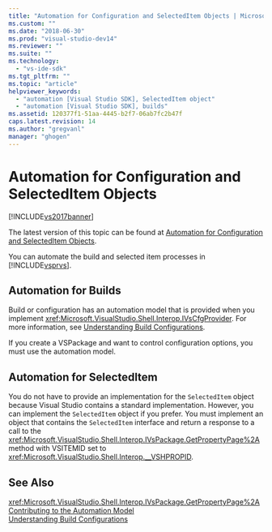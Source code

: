 ```yaml
---
title: "Automation for Configuration and SelectedItem Objects | Microsoft Docs"
ms.custom: ""
ms.date: "2018-06-30"
ms.prod: "visual-studio-dev14"
ms.reviewer: ""
ms.suite: ""
ms.technology: 
  - "vs-ide-sdk"
ms.tgt_pltfrm: ""
ms.topic: "article"
helpviewer_keywords: 
  - "automation [Visual Studio SDK], SelectedItem object"
  - "automation [Visual Studio SDK], builds"
ms.assetid: 120377f1-51aa-4445-b2f7-06ab7fc2b47f
caps.latest.revision: 14
ms.author: "gregvanl"
manager: "ghogen"
---
```

# Automation for Configuration and SelectedItem Objects
[!INCLUDE[vs2017banner](../../includes/vs2017banner.md)]

The latest version of this topic can be found at [Automation for Configuration and SelectedItem Objects](https://docs.microsoft.com/visualstudio/extensibility/internals/automation-for-configuration-and-selecteditem-objects).  
  
You can automate the build and selected item processes in [!INCLUDE[vsprvs](../../includes/vsprvs-md.md)].  
  
## Automation for Builds  
 Build or configuration has an automation model that is provided when you implement <xref:Microsoft.VisualStudio.Shell.Interop.IVsCfgProvider>. For more information, see [Understanding Build Configurations](../../ide/understanding-build-configurations.md).  
  
 If you create a VSPackage and want to control configuration options, you must use the automation model.  
  
## Automation for SelectedItem  
 You do not have to provide an implementation for the `SelectedItem` object because Visual Studio contains a standard implementation. However, you can implement the `SelectedItem` object if you prefer. You must implement an object that contains the `SelectedItem` interface and return a response to a call to the <xref:Microsoft.VisualStudio.Shell.Interop.IVsPackage.GetPropertyPage%2A> method with VSITEMID set to <xref:Microsoft.VisualStudio.Shell.Interop.__VSHPROPID>.  
  
## See Also  
 <xref:Microsoft.VisualStudio.Shell.Interop.IVsPackage.GetPropertyPage%2A>   
 [Contributing to the Automation Model](../../extensibility/internals/contributing-to-the-automation-model.md)   
 [Understanding Build Configurations](../../ide/understanding-build-configurations.md)

